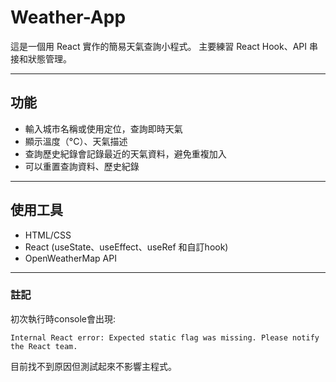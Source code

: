 # Weather-App

這是一個用 React 實作的簡易天氣查詢小程式。
主要練習 React Hook、API 串接和狀態管理。

---

## 功能

* 輸入城市名稱或使用定位，查詢即時天氣
* 顯示溫度（°C）、天氣描述
* 查詢歷史紀錄會記錄最近的天氣資料，避免重複加入
* 可以重置查詢資料、歷史紀錄

---

## 使用工具

* HTML/CSS
* React (useState、useEffect、useRef 和自訂hook)
* OpenWeatherMap API


---

### 註記

初次執行時console會出現:

`Internal React error: Expected static flag was missing. Please notify the React team.`

目前找不到原因但測試起來不影響主程式。